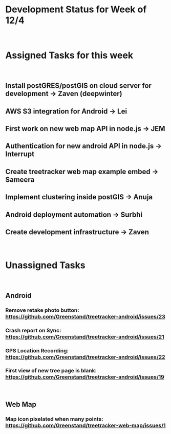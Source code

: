 # Development Status for Week of 12/4
&nbsp; 
 
# Assigned Tasks for this week
&nbsp; 

## Install postGRES/postGIS on cloud server for development -> Zaven (deepwinter) 
## AWS S3 integration for Android -> Lei
## First work on new web map API in node.js -> JEM
## Authentication for new android API in node.js -> Interrupt
## Create treetracker web map example embed -> Sameera
## Implement clustering inside postGIS -> Anuja
## Android deployment automation -> Surbhi
## Create development infrastructure -> Zaven

&nbsp; 

# Unassigned Tasks
&nbsp; 

## Android
### Remove retake photo button: https://github.com/Greenstand/treetracker-android/issues/23
### Crash report on Sync: https://github.com/Greenstand/treetracker-android/issues/21
### GPS Location Recording: https://github.com/Greenstand/treetracker-android/issues/22
### First view of new tree page is blank: https://github.com/Greenstand/treetracker-android/issues/19
&nbsp; 

## Web Map
### Map icon pixelated when many points: https://github.com/Greenstand/treetracker-web-map/issues/1

